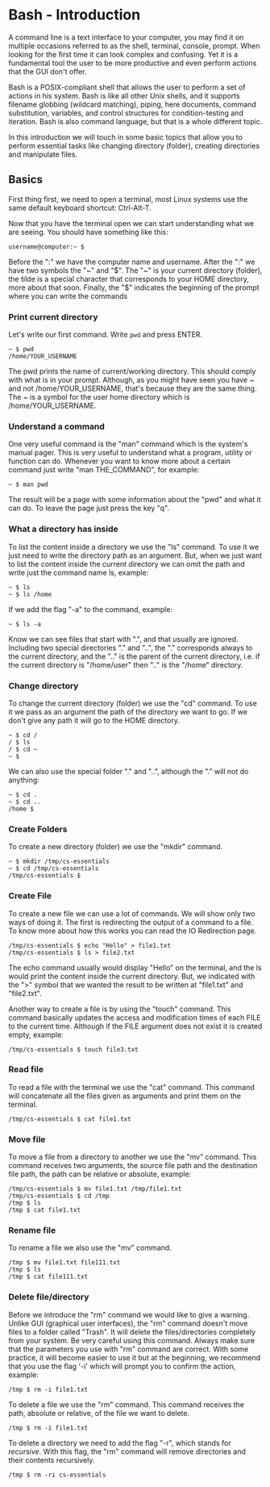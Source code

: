 # Bash - Introduction

A command line is a text interface to your computer, you may find it on multiple occasions referred to as the shell, terminal, console, prompt. When looking for the first time it can look complex and confusing. Yet it is a fundamental tool the user to be more productive and even perform actions that the GUI don't offer.

Bash is a POSIX-compliant shell that allows the user to perform a set of actions in his system. Bash is like all other Unix shells, and it supports filename globbing (wildcard matching), piping, here documents, command substitution, variables, and control structures for condition-testing and iteration. Bash is also command language, but that is a whole different topic.

In this introduction we will touch in some basic topics that allow you to perform essential tasks like changing directory (folder), creating directories and manipulate files.

## Basics

First thing first, we need to open a terminal, most Linux systems use the same default keyboard shortcut: Ctrl-Alt-T.

Now that you have the terminal open we can start understanding what we are seeing.
You should have something like this:

```shell
username@computer:~ $
```

Before the ":" we have the computer name and username. After the ":" we have two symbols the "~" and "$". The "~" is your current directory (folder), the tilde is a special character that corresponds to your HOME directory, more about that soon. Finally, the "$" indicates the beginning of the prompt where you can write the commands


### Print current directory

Let's write our first command. Write `pwd` and press ENTER.

```shell
~ $ pwd
/home/YOUR_USERNAME
```

The pwd prints the name of current/working directory. This should comply with what is in your prompt. Although, as you might have seen you have ~ and not /home/YOUR_USERNAME, that's because they are the same thing. The ~ is a symbol for the user home directory which is /home/YOUR_USERNAME.

### Understand a command

One very useful command is the "man" command which is the system's manual pager. This is very useful to understand what a program, utility or function can do. Whenever you want to know more about a certain command just write "man THE_COMMAND", for example:

```shell
~ $ man pwd
```

The result will be a page with some information about the "pwd" and what it can do. To leave the page just press the key "q".

### What a directory has inside

To list the content inside a directory we use the "ls" command. To use it we just need to write the directory path as an argument. But, when we just want to list the content inside the current directory we can omit the path and write just the command name ls, example: 

```shell
~ $ ls
~ $ ls /home
```

If we add the flag "-a" to the command, example:

```shell
~ $ ls -a
```

Know we can see files that start with ".", and that usually are ignored. Including two special directories "." and "..", the "." corresponds always to the current directory, and the ".." is the parent of the current directory, i.e. if the current directory is "/home/user" then ".." is the "/home" directory.

### Change directory

To change the current directory (folder) we use the "cd" command. To use it we pass as an argument the path of the directory we want to go. If we don't give any path it will go to the HOME directory. 

```shell
~ $ cd /
/ $ ls
/ $ cd ~
~ $
```

We can also use the special folder "." and "..", although the "." will not do anything:

```shell
~ $ cd .
~ $ cd ..
/home $
```

### Create Folders

To create a new directory (folder) we use the "mkdir" command. 

```shell
~ $ mkdir /tmp/cs-essentials
~ $ cd /tmp/cs-essentials
/tmp/cs-essentials $
```

### Create File

To create a new file we can use a lot of commands. We will show only two ways of doing it. The first is redirecting the output of a command to a file. To know more about how this works you can read the IO Redirection page. 

```shell
/tmp/cs-essentials $ echo "Hello" > file1.txt
/tmp/cs-essentials $ ls > file2.txt
```

The echo command usually would display "Hello" on the terminal, and the ls would print the content inside the current directory. But, we indicated with the ">" symbol that we wanted the result to be written at "file1.txt" and "file2.txt".

Another way to create a file is by using the "touch" command. This command basically updates the access and modification times of each FILE to the current time. Although if the FILE argument does not exist it is created empty, example:

```shell
/tmp/cs-essentials $ touch file3.txt
```

### Read file

To read a file with the terminal we use the "cat" command. This command will concatenate all the files given as arguments and print them on the terminal.

```shell
/tmp/cs-essentials $ cat file1.txt
```

### Move file

To move a file from a directory to another we use the "mv" command. This command receives two arguments, the source file path and the destination file path, the path can be relative or absolute, example: 

```shell
/tmp/cs-essentials $ mv file1.txt /tmp/file1.txt
/tmp/cs-essentials $ cd /tmp
/tmp $ ls
/tmp $ cat file1.txt
```

### Rename file

To rename a file we also use the "mv" command.

```shell
/tmp $ mv file1.txt file111.txt
/tmp $ ls
/tmp $ cat file111.txt
```

### Delete file/directory

Before we introduce the "rm" command we would like to give a warning. Unlike GUI (graphical user interfaces), the "rm" command doesn't move files to a folder called "Trash". It will delete the files/directories completely from your system. Be very careful using this command. Always make sure that the parameters you use with "rm" command are correct. With some practice, it will become easier to use it but at the beginning, we recommend that you use the flag '-i' which will prompt you to confirm the action, example:

```shell
/tmp $ rm -i file1.txt
```

To delete a file we use the "rm" command. This command receives the path, absolute or relative, of the file we want to delete.

```shell
/tmp $ rm -i file1.txt
```

To delete a directory we need to add the flag "-r", which stands for *recursive*. With this flag, the "rm" command will remove directories and their contents recursively.

```shell
/tmp $ rm -ri cs-essentials
```
